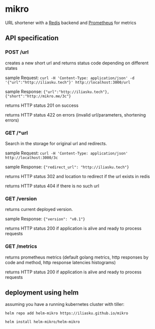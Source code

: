 # mikro
URL shortener with a [Redis](https://redis.io/) backend and [Prometheus](https://prometheus.io/) for metrics

## API specification


### POST /url

creates a new short url and returns status code depending on different states

sample Request: `curl -H 'Content-Type: application/json' -d '{"url":"http://iliasku.tech"}' http://localhost:3000/url`

sample Response: `{"url":"http://iliasku.tech"}, {"short":"http://mikro.me/3c"}`

returns HTTP status 201 on success

returns HTTP status 422 on errors (invalid url/parameters, shortening errors)
### GET /*url

Search in the storage for original url and redirects.

sample Request: `curl -H 'Content-Type: application/json' http://localhost:3000/3c`

sample Response: `{"redirect_url": "http://iliasku.tech"}`

returns HTTP status 302 and location to redirect if the url exists in redis

returns HTTP status 404 if there is no such url
### GET /version

returns current deployed version.

sample Response: `{"version": "v0.1"}`

returns HTTP status 200 if application is alive and ready to process requests
### GET /metrics

returns prometheus metrics (default golang metrics, http responses by code and method, http response latencies histograms)

returns HTTP status 200 if application is alive and ready to process requests



## deployment using helm

assuming you have a running kubernetes cluster with tiller:

`helm repo add helm-mikro https://iliasku.github.io/mikro`

`helm install helm-mikro/helm-mikro`

